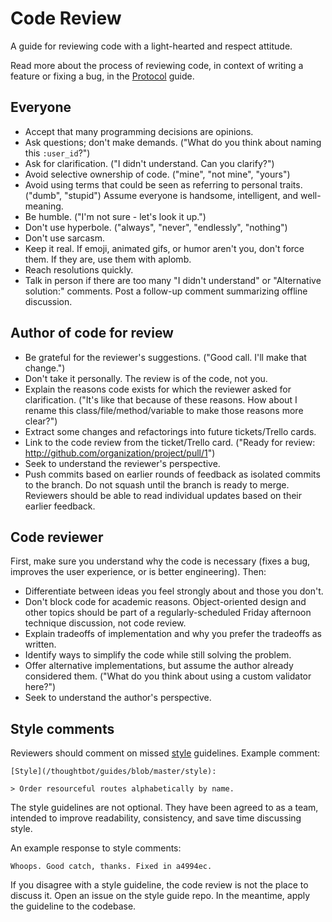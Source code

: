 Code Review
===========

A guide for reviewing code with a light-hearted and respect attitude.

Read more about the process of reviewing code, in context of writing a feature
or fixing a bug, in the [Protocol](/thoughtbot/guides/blob/master/protocol)
guide.

Everyone
--------

* Accept that many programming decisions are opinions.
* Ask questions; don't make demands. ("What do you think about naming this
  `:user_id`?")
* Ask for clarification. ("I didn't understand. Can you clarify?")
* Avoid selective ownership of code. ("mine", "not mine", "yours")
* Avoid using terms that could be seen as referring to personal traits. ("dumb",
  "stupid") Assume everyone is handsome, intelligent, and well-meaning.
* Be humble. ("I'm not sure - let's look it up.")
* Don't use hyperbole. ("always", "never", "endlessly", "nothing")
* Don't use sarcasm.
* Keep it real. If emoji, animated gifs, or humor aren't you, don't force them.
  If they are, use them with aplomb.
* Reach resolutions quickly.
* Talk in person if there are too many "I didn't understand" or "Alternative
  solution:" comments. Post a follow-up comment summarizing offline discussion.

Author of code for review
-------------------------

* Be grateful for the reviewer's suggestions. ("Good call. I'll make that
  change.")
* Don't take it personally. The review is of the code, not you.
* Explain the reasons code exists for which the reviewer asked for
  clarification. ("It's like that because of these reasons. How about I rename
  this class/file/method/variable to make those reasons more clear?")
* Extract some changes and refactorings into future tickets/Trello cards.
* Link to the code review from the ticket/Trello card. ("Ready for review:
  http://github.com/organization/project/pull/1")
* Seek to understand the reviewer's perspective.
* Push commits based on earlier rounds of feedback as isolated commits to the
  branch. Do not squash until the branch is ready to merge. Reviewers should be
  able to read individual updates based on their earlier feedback.

Code reviewer
-------------

First, make sure you understand why the code is necessary (fixes a bug, improves
the user experience, or is better engineering). Then:

* Differentiate between ideas you feel strongly about and those you don't.
* Don't block code for academic reasons. Object-oriented design and other topics
  should be part of a regularly-scheduled Friday afternoon technique discussion,
  not code review.
* Explain tradeoffs of implementation and why you prefer the tradeoffs as
  written.
* Identify ways to simplify the code while still solving the problem.
* Offer alternative implementations, but assume the author already considered
  them. ("What do you think about using a custom validator here?")
* Seek to understand the author's perspective.

Style comments
--------------

Reviewers should comment on missed [style](/thoughtbot/guides/blob/master/style)
guidelines. Example comment:

    [Style](/thoughtbot/guides/blob/master/style):

    > Order resourceful routes alphabetically by name.

The style guidelines are not optional. They have been agreed to as a team,
intended to improve readability, consistency, and save time discussing style.

An example response to style comments:

    Whoops. Good catch, thanks. Fixed in a4994ec.

If you disagree with a style guideline, the code review is not the place to
discuss it. Open an issue on the style guide repo. In the meantime, apply the
guideline to the codebase.
